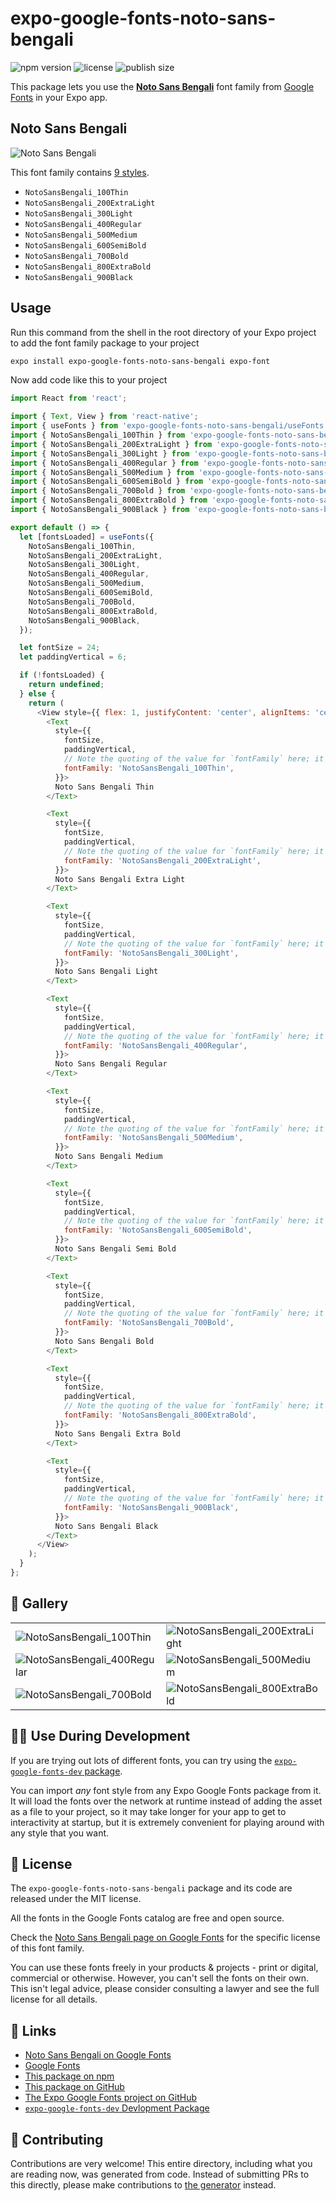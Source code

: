 # expo-google-fonts-noto-sans-bengali

![npm version](https://flat.badgen.net/npm/v/expo-google-fonts-noto-sans-bengali)
![license](https://flat.badgen.net/github/license/expo/google-fonts)
![publish size](https://flat.badgen.net/packagephobia/install/expo-google-fonts-noto-sans-bengali)

This package lets you use the [**Noto Sans Bengali**](https://fonts.google.com/specimen/Noto+Sans+Bengali) font family from [Google Fonts](https://fonts.google.com/) in your Expo app.

## Noto Sans Bengali

![Noto Sans Bengali](./font-family.png)

This font family contains [9 styles](#-gallery).

- `NotoSansBengali_100Thin`
- `NotoSansBengali_200ExtraLight`
- `NotoSansBengali_300Light`
- `NotoSansBengali_400Regular`
- `NotoSansBengali_500Medium`
- `NotoSansBengali_600SemiBold`
- `NotoSansBengali_700Bold`
- `NotoSansBengali_800ExtraBold`
- `NotoSansBengali_900Black`

## Usage

Run this command from the shell in the root directory of your Expo project to add the font family package to your project
```sh
expo install expo-google-fonts-noto-sans-bengali expo-font
```

Now add code like this to your project
```js
import React from 'react';

import { Text, View } from 'react-native';
import { useFonts } from 'expo-google-fonts-noto-sans-bengali/useFonts';
import { NotoSansBengali_100Thin } from 'expo-google-fonts-noto-sans-bengali/100Thin';
import { NotoSansBengali_200ExtraLight } from 'expo-google-fonts-noto-sans-bengali/200ExtraLight';
import { NotoSansBengali_300Light } from 'expo-google-fonts-noto-sans-bengali/300Light';
import { NotoSansBengali_400Regular } from 'expo-google-fonts-noto-sans-bengali/400Regular';
import { NotoSansBengali_500Medium } from 'expo-google-fonts-noto-sans-bengali/500Medium';
import { NotoSansBengali_600SemiBold } from 'expo-google-fonts-noto-sans-bengali/600SemiBold';
import { NotoSansBengali_700Bold } from 'expo-google-fonts-noto-sans-bengali/700Bold';
import { NotoSansBengali_800ExtraBold } from 'expo-google-fonts-noto-sans-bengali/800ExtraBold';
import { NotoSansBengali_900Black } from 'expo-google-fonts-noto-sans-bengali/900Black';

export default () => {
  let [fontsLoaded] = useFonts({
    NotoSansBengali_100Thin,
    NotoSansBengali_200ExtraLight,
    NotoSansBengali_300Light,
    NotoSansBengali_400Regular,
    NotoSansBengali_500Medium,
    NotoSansBengali_600SemiBold,
    NotoSansBengali_700Bold,
    NotoSansBengali_800ExtraBold,
    NotoSansBengali_900Black,
  });

  let fontSize = 24;
  let paddingVertical = 6;

  if (!fontsLoaded) {
    return undefined;
  } else {
    return (
      <View style={{ flex: 1, justifyContent: 'center', alignItems: 'center' }}>
        <Text
          style={{
            fontSize,
            paddingVertical,
            // Note the quoting of the value for `fontFamily` here; it expects a string!
            fontFamily: 'NotoSansBengali_100Thin',
          }}>
          Noto Sans Bengali Thin
        </Text>

        <Text
          style={{
            fontSize,
            paddingVertical,
            // Note the quoting of the value for `fontFamily` here; it expects a string!
            fontFamily: 'NotoSansBengali_200ExtraLight',
          }}>
          Noto Sans Bengali Extra Light
        </Text>

        <Text
          style={{
            fontSize,
            paddingVertical,
            // Note the quoting of the value for `fontFamily` here; it expects a string!
            fontFamily: 'NotoSansBengali_300Light',
          }}>
          Noto Sans Bengali Light
        </Text>

        <Text
          style={{
            fontSize,
            paddingVertical,
            // Note the quoting of the value for `fontFamily` here; it expects a string!
            fontFamily: 'NotoSansBengali_400Regular',
          }}>
          Noto Sans Bengali Regular
        </Text>

        <Text
          style={{
            fontSize,
            paddingVertical,
            // Note the quoting of the value for `fontFamily` here; it expects a string!
            fontFamily: 'NotoSansBengali_500Medium',
          }}>
          Noto Sans Bengali Medium
        </Text>

        <Text
          style={{
            fontSize,
            paddingVertical,
            // Note the quoting of the value for `fontFamily` here; it expects a string!
            fontFamily: 'NotoSansBengali_600SemiBold',
          }}>
          Noto Sans Bengali Semi Bold
        </Text>

        <Text
          style={{
            fontSize,
            paddingVertical,
            // Note the quoting of the value for `fontFamily` here; it expects a string!
            fontFamily: 'NotoSansBengali_700Bold',
          }}>
          Noto Sans Bengali Bold
        </Text>

        <Text
          style={{
            fontSize,
            paddingVertical,
            // Note the quoting of the value for `fontFamily` here; it expects a string!
            fontFamily: 'NotoSansBengali_800ExtraBold',
          }}>
          Noto Sans Bengali Extra Bold
        </Text>

        <Text
          style={{
            fontSize,
            paddingVertical,
            // Note the quoting of the value for `fontFamily` here; it expects a string!
            fontFamily: 'NotoSansBengali_900Black',
          }}>
          Noto Sans Bengali Black
        </Text>
      </View>
    );
  }
};

```

## 🔡 Gallery


||||
|-|-|-|
|![NotoSansBengali_100Thin](.//100Thin/NotoSansBengali_100Thin.ttf.png)|![NotoSansBengali_200ExtraLight](.//200ExtraLight/NotoSansBengali_200ExtraLight.ttf.png)|![NotoSansBengali_300Light](.//300Light/NotoSansBengali_300Light.ttf.png)||
|![NotoSansBengali_400Regular](.//400Regular/NotoSansBengali_400Regular.ttf.png)|![NotoSansBengali_500Medium](.//500Medium/NotoSansBengali_500Medium.ttf.png)|![NotoSansBengali_600SemiBold](.//600SemiBold/NotoSansBengali_600SemiBold.ttf.png)||
|![NotoSansBengali_700Bold](.//700Bold/NotoSansBengali_700Bold.ttf.png)|![NotoSansBengali_800ExtraBold](.//800ExtraBold/NotoSansBengali_800ExtraBold.ttf.png)|![NotoSansBengali_900Black](.//900Black/NotoSansBengali_900Black.ttf.png)||


## 👩‍💻 Use During Development

If you are trying out lots of different fonts, you can try using the [`expo-google-fonts-dev` package](https://github.com/freeboub/google-fonts/tree/master/font-packages/dev#readme).

You can import *any* font style from any Expo Google Fonts package from it. It will load the fonts
over the network at runtime instead of adding the asset as a file to your project, so it may take longer
for your app to get to interactivity at startup, but it is extremely convenient
for playing around with any style that you want.

## 📖 License

The `expo-google-fonts-noto-sans-bengali` package and its code are released under the MIT license.

All the fonts in the Google Fonts catalog are free and open source.

Check the [Noto Sans Bengali page on Google Fonts](https://fonts.google.com/specimen/Noto+Sans+Bengali) for the specific license of this font family.

You can use these fonts freely in your products & projects - print or digital, commercial or otherwise. However, you can't sell the fonts on their own. This isn't legal advice, please consider consulting a lawyer and see the full license for all details.

## 🔗 Links

- [Noto Sans Bengali on Google Fonts](https://fonts.google.com/specimen/Noto+Sans+Bengali)
- [Google Fonts](https://fonts.google.com/)
- [This package on npm](https://www.npmjs.com/package/expo-google-fonts-noto-sans-bengali)
- [This package on GitHub](https://github.com/freeboub/google-fonts/tree/master/font-packages/noto-sans-bengali)
- [The Expo Google Fonts project on GitHub](https://github.com/freeboub/google-fonts)
- [`expo-google-fonts-dev` Devlopment Package](https://github.com/freeboub/google-fonts/tree/master/font-packages/dev)

## 🤝 Contributing

Contributions are very welcome! This entire directory, including what you are reading now, was generated from code. Instead of submitting PRs to this directly, please make contributions to [the generator](https://github.com/freeboub/google-fonts/tree/master/packages/generator) instead.
